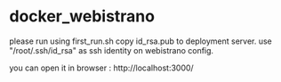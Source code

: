 # docker_webistrano
please run using first_run.sh
copy id_rsa.pub to deployment server.
use "/root/.ssh/id_rsa" as ssh identity on webistrano config.

you can open it in browser :
http://localhost:3000/

